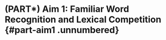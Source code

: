 
(PART\*) Aim 1: Familiar Word Recognition and Lexical Competition {#part-aim1 .unnumbered}
===================


